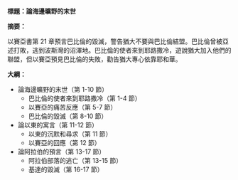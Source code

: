 **標題：論海邊曠野的末世**

**摘要：**

以賽亞書第 21 章預言巴比倫的毀滅，警告猶大不要與巴比倫結盟。巴比倫曾被亞述打敗，逃到波斯灣的沼澤地。巴比倫的使者來到耶路撒冷，遊說猶大加入他們的聯盟，但以賽亞預見巴比倫的失敗，勸告猶大專心依靠耶和華。

**大綱：**

* 論海邊曠野的末世（第 1-10 節）
    * 巴比倫的使者來到耶路撒冷（第 1-4 節）
    * 以賽亞的痛苦反應（第 5-7 節）
    * 巴比倫的毀滅（第 8-10 節）
* 論以東的寓言（第 11-12 節）
    * 以東的沉默和尋求（第 11 節）
    * 以賽亞的回應（第 12 節）
* 論阿拉伯的預言（第 13-17 節）
    * 阿拉伯部落的逃亡（第 13-15 節）
    * 基達的毀滅（第 16-17 節）